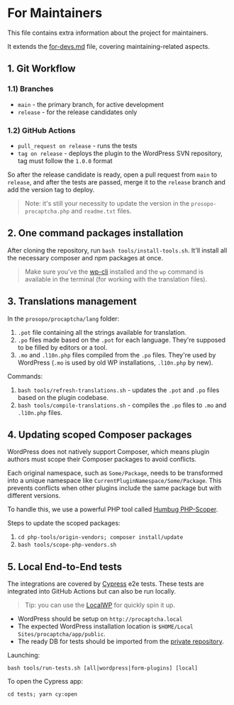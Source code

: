 # For Maintainers

This file contains extra information about the project for maintainers.

It extends the [for-devs.md](https://github.com/prosopo/procaptcha-wordpress-plugin/blob/main/for-devs.md) file,
covering maintaining-related aspects.

## 1. Git Workflow

### 1.1) Branches

* `main` - the primary branch, for active development
* `release` - for the release candidates only

### 1.2) GitHub Actions

* `pull_request on release` - runs the tests
* `tag on release` - deploys the plugin to the WordPress SVN repository, tag must follow the `1.0.0` format

So after the release candidate is ready, open a pull request from `main` to `release`, and after the tests are passed,
merge it to the `release`
branch and add the version tag to deploy.

> Note: it's still your necessity to update the version in the `prosopo-procaptcha.php` and `readme.txt` files.

## 2. One command packages installation

After cloning the repository, run `bash tools/install-tools.sh`. It'll install all the necessary composer and npm
packages at once.

> Make sure you've the [wp-cli](https://wp-cli.org/) installed and the `wp` command is available in the terminal (for
> working with the translation files).

## 3. Translations management

In the `prosopo/procaptcha/lang` folder:

1. `.pot` file containing all the strings available for translation.
2. `.po` files made based on the `.pot` for each language. They're supposed to be filled by editors or a tool.
3. `.mo` and `.l10n.php` files compiled from the `.po` files. They're used by WordPress (`.mo` is used by old WP
   installations, `.l10n.php` by new).

Commands:

1. `bash tools/refresh-translations.sh` - updates the `.pot` and `.po` files based on the plugin codebase.
2. `bash tools/compile-translations.sh` - compiles the `.po` files to `.mo` and `.l10n.php` files.

## 4. Updating scoped Composer packages

WordPress does not natively support Composer, which means plugin authors must scope their Composer packages to avoid
conflicts.

Each original namespace, such as `Some/Package`, needs to be transformed into a unique namespace like
`CurrentPluginNamespace/Some/Package`. This prevents conflicts when other plugins include the same package but with
different versions.

To handle this, we use a powerful PHP tool called [Humbug PHP-Scoper](https://github.com/humbug/php-scoper).

Steps to update the scoped packages:

1. `cd php-tools/origin-vendors; composer install/update`
2. `bash tools/scope-php-vendors.sh`

## 5. Local End-to-End tests

The integrations are covered by [Cypress](https://www.cypress.io/) e2e tests. These tests are integrated
into GitHub Actions but can also be run locally.

> Tip: you can use the [LocalWP](https://localwp.com/) for quickly spin it up.

* WordPress should be setup on `http://procaptcha.local`
* The expected WordPress installation location is `$HOME/Local Sites/procaptcha/app/public`.
* The ready DB for tests should be imported from
  the [private repository](https://github.com/prosopo/procaptcha-wordpress-plugin-private/).

Launching:

`bash tools/run-tests.sh [all|wordpress|form-plugins] [local]`

To open the Cypress app:

`cd tests; yarn cy:open`
